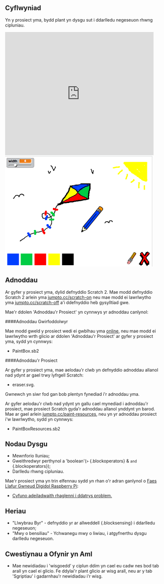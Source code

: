 ## Cyflwyniad

Yn y prosiect yma, bydd plant yn dysgu sut i ddarlledu negeseuon rhwng cipluniau.

<div class="scratch-preview">
  <iframe allowtransparency="true" width="485" height="402" src="https://scratch.mit.edu/projects/embed/63473366/?autostart=false" frameborder="0"></iframe>
  <img src="images/paint-final.png">
</div>

## Adnoddau
Ar gyfer y prosiect yma, dylid defnyddio Scratch 2.  Mae modd defnyddio Scratch 2 arlein yma [jumpto.cc/scratch-on](http://jumpto.cc/scratch-on) neu mae modd ei lawrlwytho yma [jumpto.cc/scratch-off](http://jumpto.cc/scratch-off) a'i ddefnyddio heb gysylltiad gwe.

Mae'r ddolen 'Adnoddau'r Prosiect' yn cynnwys yr adnoddau canlynol:

####Adnoddau Gwirfoddolwyr

Mae modd gweld y prosiect wedi ei gwblhau yma <a href="http://scratch.mit.edu/projects/63473366/#editor">online</a>, neu mae modd ei lawrlwytho wrth glicio ar ddolen 'Adnoddau'r Prosiect' ar gyfer y prosiect yma, sydd yn cynnwys:

+ PaintBox.sb2

####Adnoddau'r Prosiect

Ar gyfer y prosiect yma, mae aelodau'r clwb yn defnyddio adnoddau allanol nad ydynt ar gael trwy lyfrgell Scratch:

+ eraser.svg.

Gwnewch yn siwr fod gan bob plentyn fynediad i'r adnoddau yma.

Ar gyfer aelodau'r clwb nad ydynt yn gallu cael mynediad i adnoddau'r prosiect, mae prosiect Scratch gyda'r adnoddau allanol ynddynt yn barod. Mae ar gael arlein [jumpto.cc/paint-resources](http://jumpto.cc/paint-resources), neu yn yr adnoddau prosiect i'w lawrlwytho, sydd yn cynnwys:

+ PaintBoxResources.sb2 

## Nodau Dysgu
+ Mewnforio lluniau;
+ Gweithredwyr perthynol a 'boolean'(`>` {.blockoperators} & `and` {.blockoperators});
+ Darlledu rhwng cipluniau.

Mae'r prosiect yma yn trin elfennau sydd yn rhan o'r adran ganlynol o [Faes Llafur Gwneud Digidol Raspberry Pi](http://rpf.io/curriculum):

+ [Cyfuno adeiladwaith rhaglenni i ddatrys problem.](https://www.raspberrypi.org/curriculum/programming/builder)

## Heriau
+ "Llwybrau Byr" - defnyddio yr ar allweddell {.blocksensing} i ddarlledu negeseuon;
+ "Mwy o bensiliau" - Ychwanegu mwy o liwiau, i atgyfnerthu dysgu darlledu negeseuon.

## Cwestiynau a Ofynir yn Aml
+ Mae newidiadau i 'wisgoedd' y ciplun ddim yn cael eu cadw nes bod tab arall yn cael ei glicio. Fe ddylai'r plant glicio ar wisg arall, neu ar y tab 'Sgriptiau' i gadarnhau'r newidiadau i'r wisg.
